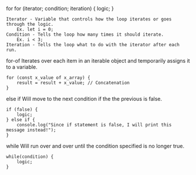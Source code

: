 for 
    for (iterator; condition; iteration) {
        logic;
    }

    Iterator - Variable that controls how the loop iterates or goes through the logic. 
        Ex. let i = 0;
    Condition - Tells the loop how many times it should iterate.
        Ex. i < 3; 
    Iteration - Tells the loop what to do with the iterator after each run.


for-of 
    Iterates over each item in an iterable object and temporarily assigns it to a variable.
    
    for (const x_value of x_array) {
        result = result + x_value; // Concatenation
    }

else if
    Will move to the next condition if the the previous is false.

    if (false) {
        logic;
    } else if {
        console.log("Since if statement is false, I will print this message instead!");
    }


while
    Will run over and over until the condition specified is no longer true.

    while(condition) {
        logic;
    }
